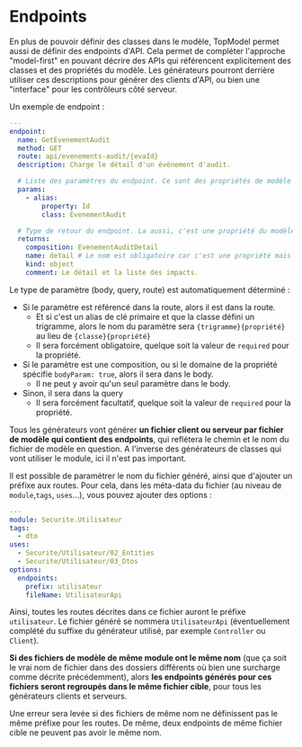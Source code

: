 # Endpoints

En plus de pouvoir définir des classes dans le modèle, TopModel permet aussi de définir des endpoints d'API. Cela permet de compléter l'approche "model-first" en pouvant décrire des APIs qui référencent explicitement des classes et des propriétés du modèle. Les générateurs pourront derrière utiliser ces descriptions pour générer des clients d'API, ou bien une "interface" pour les contrôleurs côté serveur.

Un exemple de endpoint :

```yaml
---
endpoint:
  name: GetEvenementAudit
  method: GET
  route: api/evenements-audit/{evaId}
  description: Charge le détail d'un événement d'audit.

  # Liste des paramètres du endpoint. Ce sont des propriétés de modèle comme pour les classes. Il peut ne pas y en avoir.
  params:
    - alias:
        property: Id
        class: EvenementAudit

  # Type de retour du endpoint. La aussi, c'est une propriété du modèle et il peut ne pas y en avoir.
  returns:
    composition: EvenementAuditDetail
    name: detail # Le nom est obligatoire car c'est une propriété mais il n'est pas utilisé.
    kind: object
    comment: Le détail et la liste des impacts.
```

Le type de paramètre (body, query, route) est automatiquement déterminé :

- Si le paramètre est référencé dans la route, alors il est dans la route.
  - Et si c'est un alias de clé primaire et que la classe défini un trigramme, alors le nom du paramètre sera `{trigramme}{propriété}` au lieu de `{classe}{propriété}`
  - Il sera forcément obligatoire, quelque soit la valeur de `required` pour la propriété.
- Si le paramètre est une composition, ou si le domaine de la propriété spécifie `bodyParam: true`, alors il sera dans le body.
  - Il ne peut y avoir qu'un seul paramètre dans le body.
- Sinon, il sera dans la query
  - Il sera forcément facultatif, quelque soit la valeur de `required` pour la propriété.

Tous les générateurs vont générer **un fichier client ou serveur par fichier de modèle qui contient des endpoints**, qui reflétera le chemin et le nom du fichier de modèle en question. A l'inverse des générateurs de classes qui vont utiliser le module, ici il n'est pas important.

Il est possible de paramétrer le nom du fichier généré, ainsi que d'ajouter un préfixe aux routes. Pour cela, dans les méta-data du fichier (au niveau de `module`,`tags`, `uses`...), vous pouvez ajouter des options :

```yaml
---
module: Securite.Utilisateur
tags:
  - dto
uses:
  - Securite/Utilisateur/02_Entities
  - Securite/Utilisateur/03_Dtos
options:
  endpoints:
    prefix: utilisateur
    fileName: UtilisateurApi
```

Ainsi, toutes les routes décrites dans ce fichier auront le préfixe `utilisateur`. Le fichier généré se nommera `UtilisateurApi` (éventuellement complété du suffixe du générateur utilisé, par exemple `Controller` ou `Client`).

**Si des fichiers de modèle de même module ont le même nom** (que ça soit le vrai nom de fichier dans des dossiers différents où bien une surcharge comme décrite précédemment), alors **les endpoints générés pour ces fichiers seront regroupés dans le même fichier cible**, pour tous les générateurs clients et serveurs.

Une erreur sera levée si des fichiers de même nom ne définissent pas le même préfixe pour les routes. De même, deux endpoints de même fichier cible ne peuvent pas avoir le même nom.
